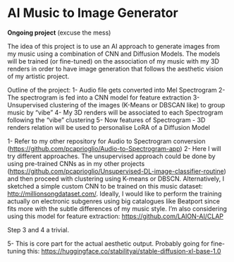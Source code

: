 # AI Music to Image Generator

**Ongoing project** (excuse the mess)

The idea of this project is to use an AI approach to generate images from my music using a combination of CNN and Diffusion Models. The models will be trained (or fine-tuned) on the association of my music with my 3D renders in order to have image generation that follows the aesthetic vision of my artistic project. 

Outline of the project:
1- Audio file gets converted into Mel Spectrogram 
2- The spectrogram is fed into a CNN model for feature extraction
3- Unsupervised clustering of the images (K-Means or DBSCAN like) to group music by “vibe”
4- My 3D renders will be associated to each Spectrogram following the “vibe” clustering
5- Now features of Spectrogram - 3D renders relation will be used to personalise LoRA of a Diffusion Model

1- Refer to my other repository for Audio to Spectrogram conversion (https://github.com/pcaprioglio/Audio-to-Spectrogram-app)
2- Here I will try different approaches. The unsupervised approach could be done by using pre-trained CNNs as in my other projects (https://github.com/pcaprioglio/Unsupervised-DL-image-classifier-routine) and then proceed with clustering using K-means or DBSCN. 
Alternatively, I sketched a simple custom CNN to be trained on this music dataset: http://millionsongdataset.com/. Ideally, I would like to perform the training actually on electronic subgenres using big catalogues like Beatport since fits more with the subtle differences of my music style. 
I’m also considering using this model for feature extraction: https://github.com/LAION-AI/CLAP

Step 3 and 4 a trivial. 

5- This is core part for the actual aesthetic output. Probably going for fine-tuning this: https://huggingface.co/stabilityai/stable-diffusion-xl-base-1.0
